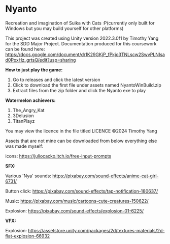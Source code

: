 # Nyanto
Recreation and imagination of Suika with Cats :P(currently only built for Windows but you may build yourself for other platforms)

This project was created using Unity version 2022.3.0f1 by Timothy Yang for the SDD Major Project. 
Documentation produced for this coursework can be found here: https://docs.google.com/document/d/1K29GKjP_fPkjo3TNLscw2SwvPLNIsad0PoxHz_grtsQ/edit?usp=sharing

**How to just play the game:**
1. Go to releases and click the latest version 
2. Click to download the first file under assets named NyantoWinBuild.zip
3. Extract files from the zip folder and click the Nyanto exe to play


**Watermelon achievers:**
1. The_Angry_Kat
2. 3Delusion
3. TitanPlayz

You may view the licence in the file titled LICENCE
©2024 Timothy Yang

Assets that are not mine can be downloaded from below everything else was made myself:

icons: https://juliocacko.itch.io/free-input-prompts

**SFX:**

Various 'Nya' sounds: https://pixabay.com/sound-effects/anime-cat-girl-6731/

Button click: https://pixabay.com/sound-effects/tap-notification-180637/

Music: https://pixabay.com/music/cartoons-cute-creatures-150622/

Explosion: https://pixabay.com/sound-effects/explosion-01-6225/

**VFX:**

Explosion: https://assetstore.unity.com/packages/2d/textures-materials/2d-flat-explosion-66932
